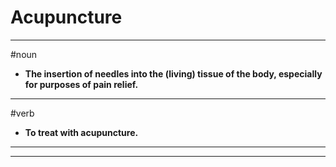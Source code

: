 # Acupuncture
---
#noun
- **The insertion of needles into the (living) tissue of the body, especially for purposes of pain relief.**
---
#verb
- **To treat with acupuncture.**
---
---
